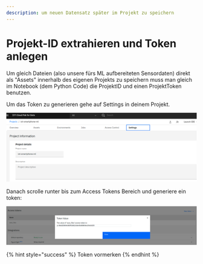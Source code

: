 ```yaml
---
description: um neuen Datensatz später im Projekt zu speichern
---
```


# Projekt-ID extrahieren und Token anlegen

Um gleich Dateien \(also unsere fürs ML aufbereiteten Sensordaten\) direkt als "Assets" innerhalb des eigenen Projekts zu speichern muss man gleich im Notebook \(dem Python Code\) die ProjektID und einen ProjektToken benutzen.

Um das Token zu generieren gehe auf Settings in deinem Projekt.

![](../../../../.gitbook/assets/image%20%2850%29.png)

Danach scrolle runter bis zum Access Tokens Bereich und generiere ein token:

![](../../../../.gitbook/assets/image%20%2852%29.png)

{% hint style="success" %}
Token vormerken
{% endhint %}

